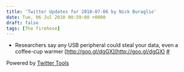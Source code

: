 ```yaml
---
title: 'Twitter Updates for 2010-07-06 by Nick Buraglio'
date: Tue, 06 Jul 2010 00:59:00 +0000
draft: false
tags: [The firehose]
---
```


  
*   Researchers say any USB peripheral could steal your data, even a coffee-cup warmer [http://goo.gl/dgGX](http://goo.gl/dgGX) [#](http://twitter.com/buraglio/statuses/17793576554)
  

  

Powered by [Twitter Tools](http://alexking.org/projects/wordpress)